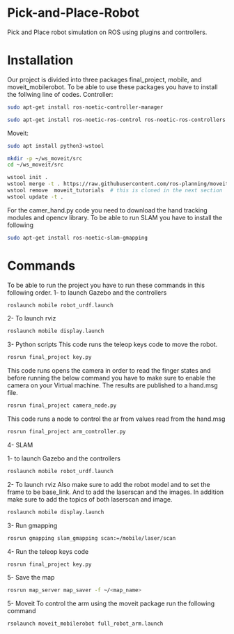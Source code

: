 # Pick-and-Place-Robot
Pick and Place robot simulation on ROS using plugins and controllers.

# Installation
Our project is divided into three packages final_project, mobile, and moveit_mobilerobot.
To be able to use these packages you have to install the follwing line of codes.
Controller:
```bash
sudo apt-get install ros-noetic-controller-manager
```
```bash
sudo apt-get install ros-noetic-ros-control ros-noetic-ros-controllers
```
Moveit:
```bash
sudo apt install python3-wstool
```
```bash
mkdir -p ~/ws_moveit/src
cd ~/ws_moveit/src

wstool init .
wstool merge -t . https://raw.githubusercontent.com/ros-planning/moveit/master/moveit.rosinstall
wstool remove  moveit_tutorials  # this is cloned in the next section
wstool update -t .
```
For the camer_hand.py code you need to download the hand tracking modules and opencv library.
To be able to run SLAM you have to install the following
```bash
sudo apt-get install ros-noetic-slam-gmapping
```

# Commands

To be able to run the project you have to run these commands in this following order.
1- to launch Gazebo and the controllers
```bash
roslaunch mobile robot_urdf.launch
```
2- To launch rviz
```bash
roslaunch mobile display.launch
```
3- Python scripts
This code runs the teleop keys code to move the robot.
```bash
rosrun final_project key.py
```
This code runs opens the camera in order to read the finger states and before running the below command you have to make sure to enable the camera on your Virtual machine. The results are published to a hand.msg file.
```bash
rosrun final_project camera_node.py
```
This code runs a node to control the ar from values read from the hand.msg
```bash
rosrun final_project arm_controller.py
```
4- SLAM

  1- to launch Gazebo and the controllers
  ```bash
  roslaunch mobile robot_urdf.launch
  ```
  2- To launch rviz
  Also make sure to add the robot model and to set the frame to be base_link. And to add the laserscan and the images. In addition make sure to add the topics of both laserscan and image. 
  ```bash
  roslaunch mobile display.launch
  ```
  3- Run gmapping 
  ```bash
  rosrun gmapping slam_gmapping scan:=/mobile/laser/scan
  ```
  4- Run the teleop keys code
  ```bash
  rosrun final_project key.py
  ```
  5- Save the map
  ```bash
  rosrun map_server map_saver -f ~/<map_name>
  ```
5- Moveit
To control the arm using the moveit package run the following command
```bash
rsolaunch moveit_mobilerobot full_robot_arm.launch
```

